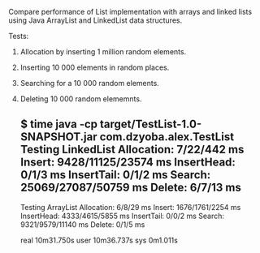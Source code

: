 Compare performance of List implementation with arrays and linked lists using
Java ArrayList and LinkedList data structures.

Tests:

1. Allocation by inserting 1 million random elements.
2. Inserting 10 000 elements in random places.
3. Searching for a 10 000 random elements.
4. Deleting 10 000 random elememnts.


    $ time java -cp target/TestList-1.0-SNAPSHOT.jar com.dzyoba.alex.TestList
    Testing LinkedList
    Allocation: 7/22/442 ms
    Insert: 9428/11125/23574 ms
    InsertHead: 0/1/3 ms
    InsertTail: 0/1/2 ms
    Search: 25069/27087/50759 ms
    Delete: 6/7/13 ms
    ------------------

    Testing ArrayList
    Allocation: 6/8/29 ms
    Insert: 1676/1761/2254 ms
    InsertHead: 4333/4615/5855 ms
    InsertTail: 0/0/2 ms
    Search: 9321/9579/11140 ms
    Delete: 0/1/5 ms

    real	10m31.750s
    user	10m36.737s
    sys	0m1.011s
